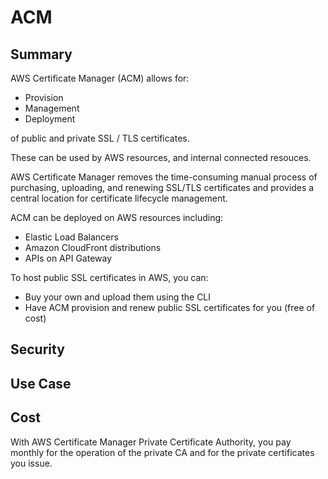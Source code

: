 # ACM

## Summary

AWS Certificate Manager (ACM) allows for:

- Provision
- Management
- Deployment

of public and private SSL / TLS certificates.

These can be used by AWS resources, and internal connected resouces.

AWS Certificate Manager removes the time-consuming manual process of purchasing, uploading, and renewing SSL/TLS certificates and provides a central location for certificate lifecycle management.

ACM can be deployed on AWS resources including:

- Elastic Load Balancers
- Amazon CloudFront distributions
- APIs on API Gateway

To host public SSL certificates in AWS, you can:

- Buy your own and upload them using the CLI
- Have ACM provision and renew public SSL certificates for you (free of cost)

## Security

## Use Case

## Cost

With AWS Certificate Manager Private Certificate Authority, you pay monthly for the operation of the private CA and for the private certificates you issue.
